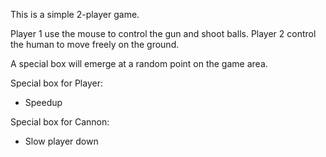This is a simple 2-player game.

Player 1 use the mouse to control the gun and shoot balls.
Player 2 control the human to move freely on the ground.

A special box will emerge at a random point on the game area.

Special box for Player:
- Speedup

Special box for Cannon:
- Slow player down